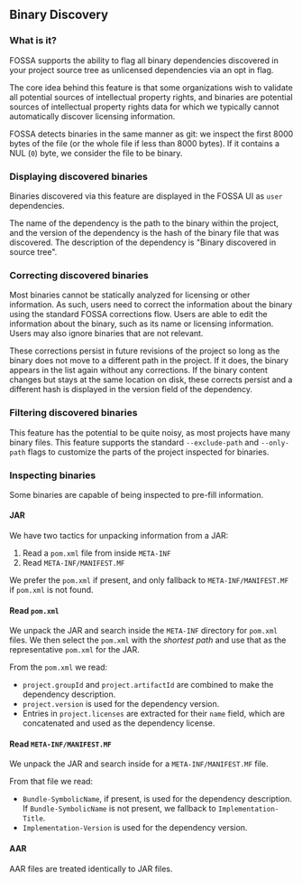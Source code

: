 ## Binary Discovery

### What is it?

FOSSA supports the ability to flag all binary dependencies discovered in your project source tree as unlicensed dependencies via an opt in flag.

The core idea behind this feature is that some organizations wish to validate all potential sources of intellectual property rights, and binaries are potential sources of intellectual property rights data for which we typically cannot automatically discover licensing information.

FOSSA detects binaries in the same manner as git: we inspect the first 8000 bytes of the file (or the whole file if less than 8000 bytes).
If it contains a NUL (`0`) byte, we consider the file to be binary.

### Displaying discovered binaries

Binaries discovered via this feature are displayed in the FOSSA UI as `user` dependencies.

The name of the dependency is the path to the binary within the project, and the version of the dependency is the hash of the binary file that was discovered.
The description of the dependency is "Binary discovered in source tree".

### Correcting discovered binaries

Most binaries cannot be statically analyzed for licensing or other information. As such, users need to correct the information about the binary using the standard FOSSA corrections flow.
Users are able to edit the information about the binary, such as its name or licensing information. Users may also ignore binaries that are not relevant.

These corrections persist in future revisions of the project so long as the binary does not move to a different path in the project.
If it does, the binary appears in the list again without any corrections.
If the binary content changes but stays at the same location on disk, these corrects persist and a different hash is displayed in the version field of the dependency.

### Filtering discovered binaries

This feature has the potential to be quite noisy, as most projects have many binary files.
This feature supports the standard `--exclude-path` and `--only-path` flags to customize the parts of the project inspected for binaries.

### Inspecting binaries

Some binaries are capable of being inspected to pre-fill information.

#### JAR

We have two tactics for unpacking information from a JAR:

1. Read a `pom.xml` file from inside `META-INF`
2. Read `META-INF/MANIFEST.MF`

We prefer the `pom.xml` if present, and only fallback to `META-INF/MANIFEST.MF` if `pom.xml` is not found.

#### Read `pom.xml`

We unpack the JAR and search inside the `META-INF` directory for `pom.xml` files. We then select the `pom.xml` with the *shortest path* and use that as the representative `pom.xml` for the JAR.

From the `pom.xml` we read:

- `project.groupId` and `project.artifactId` are combined to make the dependency description.
- `project.version` is used for the dependency version.
- Entries in `project.licenses` are extracted for their `name` field, which are concatenated and used as the dependency license.

#### Read `META-INF/MANIFEST.MF`

We unpack the JAR and search inside for a `META-INF/MANIFEST.MF` file. 

From that file we read:

- `Bundle-SymbolicName`, if present, is used for the dependency description. If `Bundle-SymbolicName` is not present, we fallback to `Implementation-Title`.
- `Implementation-Version` is used for the dependency version.

#### AAR

AAR files are treated identically to JAR files.
